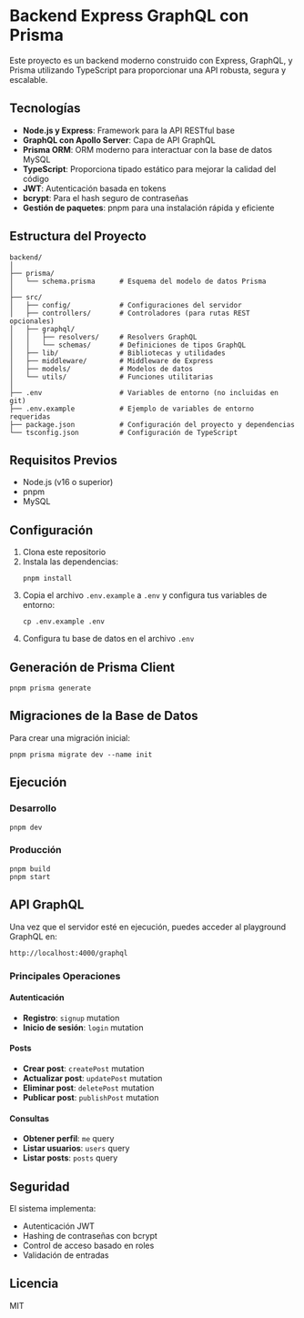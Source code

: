 # Backend Express GraphQL con Prisma

Este proyecto es un backend moderno construido con Express, GraphQL, y Prisma utilizando TypeScript para proporcionar una API robusta, segura y escalable.

## Tecnologías

- **Node.js y Express**: Framework para la API RESTful base
- **GraphQL con Apollo Server**: Capa de API GraphQL
- **Prisma ORM**: ORM moderno para interactuar con la base de datos MySQL
- **TypeScript**: Proporciona tipado estático para mejorar la calidad del código
- **JWT**: Autenticación basada en tokens
- **bcrypt**: Para el hash seguro de contraseñas
- **Gestión de paquetes**: pnpm para una instalación rápida y eficiente

## Estructura del Proyecto

```
backend/
│
├── prisma/
│   └── schema.prisma      # Esquema del modelo de datos Prisma
│
├── src/
│   ├── config/            # Configuraciones del servidor
│   ├── controllers/       # Controladores (para rutas REST opcionales)
│   ├── graphql/
│   │   ├── resolvers/     # Resolvers GraphQL
│   │   └── schemas/       # Definiciones de tipos GraphQL
│   ├── lib/               # Bibliotecas y utilidades
│   ├── middleware/        # Middleware de Express
│   ├── models/            # Modelos de datos
│   └── utils/             # Funciones utilitarias
│
├── .env                   # Variables de entorno (no incluidas en git)
├── .env.example           # Ejemplo de variables de entorno requeridas
├── package.json           # Configuración del proyecto y dependencias
└── tsconfig.json          # Configuración de TypeScript
```

## Requisitos Previos

- Node.js (v16 o superior)
- pnpm
- MySQL

## Configuración

1. Clona este repositorio
2. Instala las dependencias:
   ```
   pnpm install
   ```
3. Copia el archivo `.env.example` a `.env` y configura tus variables de entorno:
   ```
   cp .env.example .env
   ```
4. Configura tu base de datos en el archivo `.env`

## Generación de Prisma Client

```
pnpm prisma generate
```

## Migraciones de la Base de Datos

Para crear una migración inicial:

```
pnpm prisma migrate dev --name init
```

## Ejecución

### Desarrollo

```
pnpm dev
```

### Producción

```
pnpm build
pnpm start
```

## API GraphQL

Una vez que el servidor esté en ejecución, puedes acceder al playground GraphQL en:

```
http://localhost:4000/graphql
```

### Principales Operaciones

#### Autenticación

- **Registro**: `signup` mutation
- **Inicio de sesión**: `login` mutation

#### Posts

- **Crear post**: `createPost` mutation
- **Actualizar post**: `updatePost` mutation
- **Eliminar post**: `deletePost` mutation
- **Publicar post**: `publishPost` mutation

#### Consultas

- **Obtener perfil**: `me` query
- **Listar usuarios**: `users` query
- **Listar posts**: `posts` query

## Seguridad

El sistema implementa:
- Autenticación JWT
- Hashing de contraseñas con bcrypt
- Control de acceso basado en roles
- Validación de entradas

## Licencia

MIT
